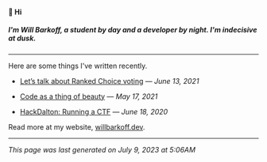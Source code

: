 #### 👋 Hi
##### I'm Will Barkoff, a student by day and a developer by night. I'm indecisive at dusk. 

---

Here are some things I've written recently.

- [Let’s talk about Ranked Choice voting](https://willbarkoff.dev/2021/06/13/ranked-choice) &mdash; _June 13, 2021_

- [Code as a thing of beauty](https://willbarkoff.dev/2021/05/17/beauty) &mdash; _May 17, 2021_

- [HackDalton: Running a CTF](https://willbarkoff.dev/2020/06/18/hackdalton) &mdash; _June 18, 2020_


Read more at my website, [willbarkoff.dev](https://willbarkoff.dev).

---
_This page was last generated on July 9, 2023 at 5:06AM_